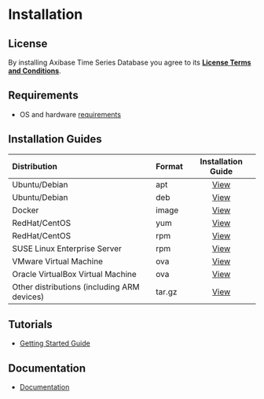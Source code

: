 # Installation

## License

By installing Axibase Time Series Database you agree to its **[License Terms and Conditions](https://axibase.com/wp-content/uploads/2014/12/ATSD-Community-Edition-Software-License.pdf)**.

## Requirements

* OS and hardware [requirements](/administration/requirements.md)

## Installation Guides

| **Distribution** | **Format** | **Installation Guide** |
| :--- | --- | :---: |
| Ubuntu/Debian | apt | [View](ubuntu-debian-apt.md)|
| Ubuntu/Debian  | deb | [View](ubuntu-debian-deb.md) |
| Docker | image | [View](docker.md)|
| RedHat/CentOS| yum | [View](redhat-centos-yum.md)|
| RedHat/CentOS| rpm | [View](redhat-centos-rpm.md)|
| SUSE Linux Enterprise Server | rpm   | [View](sles-rpm.md)|
| VMware Virtual Machine  | ova  | [View](vmware-esxi-server-vsphere.md)|
| Oracle VirtualBox Virtual Machine | ova  | [View](virtualbox.md)|
| Other distributions (including ARM devices) | tar.gz | [View](other-distributions.md)|

## Tutorials

* [Getting Started Guide](/tutorials/getting-started.md)

## Documentation

* [Documentation](/README.md#axibase-time-series-database-documentation)
